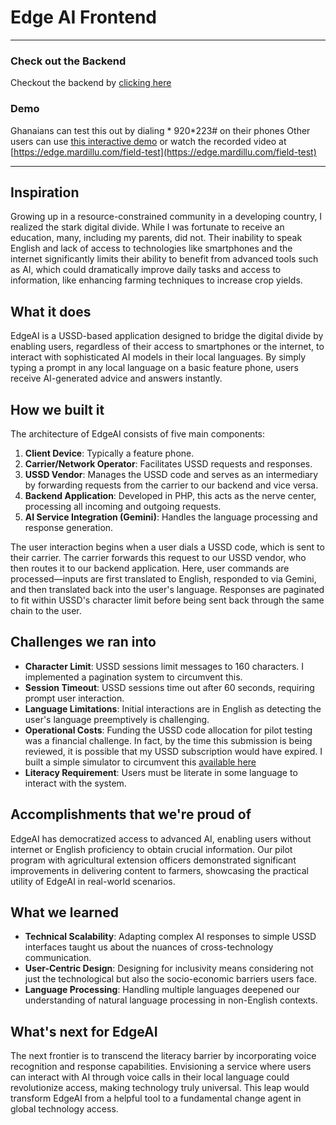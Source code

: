 # Edge AI Frontend

---

### Check out the Backend
Checkout the backend by [clicking here](https://github.com/mardillu/edge-ai-backend)

### Demo
Ghanaians can test this out by dialing * 920*223# on their phones
Other users can use [this interactive demo](https://edge.mardillu.com/simulate)
or watch the recorded video at [https://edge.mardillu.com/field-test](https://edge.mardillu.com/field-test)

---

## Inspiration
Growing up in a resource-constrained community in a developing country, I realized the stark digital divide. While I was fortunate to receive an education, many, including my parents, did not. Their inability to speak English and lack of access to technologies like smartphones and the internet significantly limits their ability to benefit from advanced tools such as AI, which could dramatically improve daily tasks and access to information, like enhancing farming techniques to increase crop yields.

## What it does
EdgeAI is a USSD-based application designed to bridge the digital divide by enabling users, regardless of their access to smartphones or the internet, to interact with sophisticated AI models in their local languages. By simply typing a prompt in any local language on a basic feature phone, users receive AI-generated advice and answers instantly.

## How we built it
The architecture of EdgeAI consists of five main components:
1. **Client Device**: Typically a feature phone.
2. **Carrier/Network Operator**: Facilitates USSD requests and responses.
3. **USSD Vendor**: Manages the USSD code and serves as an intermediary by forwarding requests from the carrier to our backend and vice versa.
4. **Backend Application**: Developed in PHP, this acts as the nerve center, processing all incoming and outgoing requests.
5. **AI Service Integration (Gemini)**: Handles the language processing and response generation.

The user interaction begins when a user dials a USSD code, which is sent to their carrier. The carrier forwards this request to our USSD vendor, who then routes it to our backend application. Here, user commands are processed—inputs are first translated to English, responded to via Gemini, and then translated back into the user's language. Responses are paginated to fit within USSD's character limit before being sent back through the same chain to the user.

## Challenges we ran into
- **Character Limit**: USSD sessions limit messages to 160 characters. I implemented a pagination system to circumvent this.
- **Session Timeout**: USSD sessions time out after 60 seconds, requiring prompt user interaction.
- **Language Limitations**: Initial interactions are in English as detecting the user's language preemptively is challenging.
- **Operational Costs**: Funding the USSD code allocation for pilot testing was a financial challenge. In fact, by the time this submission is being reviewed, it is possible that my USSD subscription would have expired. I built a simple simulator to circumvent this [available here](https://edge.mardillu.com)
- **Literacy Requirement**: Users must be literate in some language to interact with the system.

## Accomplishments that we're proud of
EdgeAI has democratized access to advanced AI, enabling users without internet or English proficiency to obtain crucial information. Our pilot program with agricultural extension officers demonstrated significant improvements in delivering content to farmers, showcasing the practical utility of EdgeAI in real-world scenarios.

## What we learned
- **Technical Scalability**: Adapting complex AI responses to simple USSD interfaces taught us about the nuances of cross-technology communication.
- **User-Centric Design**: Designing for inclusivity means considering not just the technological but also the socio-economic barriers users face.
- **Language Processing**: Handling multiple languages deepened our understanding of natural language processing in non-English contexts.

## What's next for EdgeAI
The next frontier is to transcend the literacy barrier by incorporating voice recognition and response capabilities. Envisioning a service where users can interact with AI through voice calls in their local language could revolutionize access, making technology truly universal. This leap would transform EdgeAI from a helpful tool to a fundamental change agent in global technology access.
